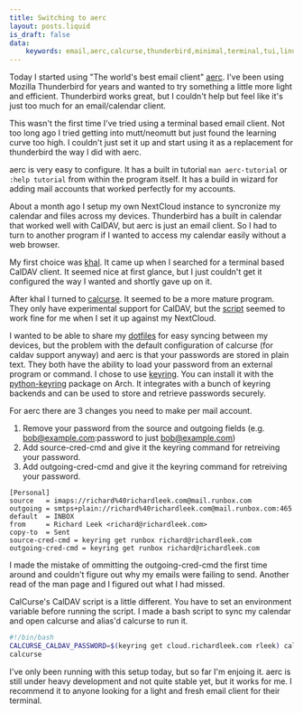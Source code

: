 ```yaml
---
title: Switching to aerc
layout: posts.liquid
is_draft: false
data:
    keywords: email,aerc,calcurse,thunderbird,minimal,terminal,tui,linux
---
```


Today I started using "The world's best email client" [aerc](https://aerc-mail.org/).
I've been using Mozilla Thunderbird for years and wanted to try something a little more light
and efficient. Thunderbird works great, but I couldn't help but feel like it's just too much
for an email/calendar client.

This wasn't the first time I've tried using a terminal based email client. Not too long ago
I tried getting into mutt/neomutt but just found the learning curve too high. I couldn't just
set it up and start using it as a replacement for thunderbird the way I did with aerc.

aerc is very easy to configure. It has a built in tutorial `man aerc-tutorial` or `:help tutorial`
from within the program itself. It has a build in wizard for adding mail accounts that worked
perfectly for my accounts.

About a month ago I setup my own NextCloud instance to syncronize my calendar and files across
my devices. Thunderbird has a built in calendar that worked well with CalDAV, but aerc is just
an email client. So I had to turn to another program if I wanted to access my calendar easily
without a web browser.

My first choice was [khal](https://github.com/pimutils/khal). It came up
when I searched for a terminal based CalDAV client. It seemed nice at first glance, but I just
couldn't get it configured the way I wanted and shortly gave up on it.

After khal I turned to [calcurse](https://www.calcurse.org/). It seemed to be a more mature
program. They only have experimental support for CalDAV, but the
[script](https://www.calcurse.org/files/calcurse-caldav.html) seemed to work fine for
me when I set it up against my NextCloud.

I wanted to be able to share my [dotfiles](https://git.sr.ht/~rleek/dotfiles) for easy syncing
between my devices, but the problem with the default configuration of calcurse (for caldav support anyway)
and aerc is that your passwords are stored in plain text. They both have the ability to load your
password from an external program or command. I chose to use [keyring](https://github.com/jaraco/keyring).
You can install it with the [python-keyring](https://www.archlinux.org/packages/community/any/python-keyring/)
package on Arch. It integrates with a bunch of keyring backends and can be used to store and retrieve passwords
securely.

For aerc there are 3 changes you need to make per mail account.
1) Remove your password from the source and outgoing fields (e.g. bob@example.com:password to just bob@example.com)
2) Add source-cred-cmd and give it the keyring command for retreiving your password.
3) Add outgoing-cred-cmd and give it the keyring command for retreiving your password.
```
[Personal]
source   = imaps://richard%40richardleek.com@mail.runbox.com
outgoing = smtps+plain://richard%40richardleek.com@mail.runbox.com:465
default  = INBOX
from     = Richard Leek <richard@richardleek.com>
copy-to  = Sent
source-cred-cmd = keyring get runbox richard@richardleek.com
outgoing-cred-cmd = keyring get runbox richard@richardleek.com
```

I made the mistake of ommitting the outgoing-cred-cmd the first time around and couldn't figure out
why my emails were failing to send. Another read of the man page and I figured out what I had missed.


CalCurse's CalDAV script is a little different. You have to set an environment variable before running
the script. I made a bash script to sync my calendar and open calcurse and alias'd calcurse to run it.

```bash
#!/bin/bash
CALCURSE_CALDAV_PASSWORD=$(keyring get cloud.richardleek.com rleek) calcurse-caldav
calcurse
```

I've only been running with this setup today, but so far I'm enjoing it. aerc is still under heavy development
and not quite stable yet, but it works for me. I recommend it to anyone looking for a light and fresh email
client for their terminal.

